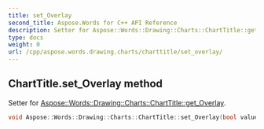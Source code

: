 ```yaml
---
title: set_Overlay
second_title: Aspose.Words for C++ API Reference
description: Setter for Aspose::Words::Drawing::Charts::ChartTitle::get_Overlay. 
type: docs
weight: 0
url: /cpp/aspose.words.drawing.charts/charttitle/set_overlay/
---
```

## ChartTitle.set_Overlay method


Setter for [Aspose::Words::Drawing::Charts::ChartTitle::get_Overlay](../get_overlay/).

```cpp
void Aspose::Words::Drawing::Charts::ChartTitle::set_Overlay(bool value)
```


